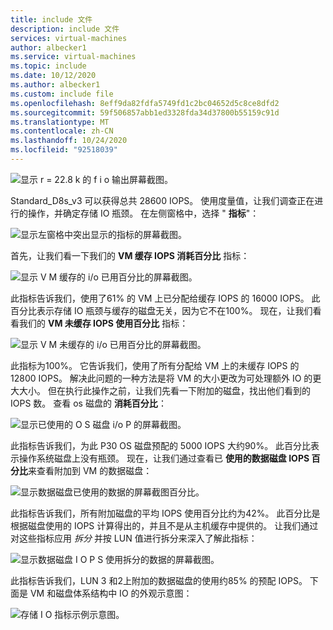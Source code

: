 ```yaml
---
title: include 文件
description: include 文件
services: virtual-machines
author: albecker1
ms.service: virtual-machines
ms.topic: include
ms.date: 10/12/2020
ms.author: albecker1
ms.custom: include file
ms.openlocfilehash: 8eff9da82fdfa5749fd1c2bc04652d5c8ce8dfd2
ms.sourcegitcommit: 59f506857abb1ed3328fda34d37800b55159c91d
ms.translationtype: MT
ms.contentlocale: zh-CN
ms.lasthandoff: 10/24/2020
ms.locfileid: "92518039"
---
```

![显示 r = 22.8 k 的 f i o 输出屏幕截图。](media/vm-disk-performance/utilization-metrics-example/fio-output.jpg)

Standard_D8s_v3 可以获得总共 28600 IOPS。 使用度量值，让我们调查正在进行的操作，并确定存储 IO 瓶颈。 在左侧窗格中，选择 " **指标**"：

![显示左窗格中突出显示的指标的屏幕截图。](media/vm-disk-performance/utilization-metrics-example/metrics-menu.jpg)

首先，让我们看一下我们的 **VM 缓存 IOPS 消耗百分比** 指标：

![显示 V M 缓存的 i/o 已用百分比的屏幕截图。](media/vm-disk-performance/utilization-metrics-example/vm-cached.jpg)

此指标告诉我们，使用了61% 的 VM 上已分配给缓存 IOPS 的 16000 IOPS。 此百分比表示存储 IO 瓶颈与缓存的磁盘无关，因为它不在100%。 现在，让我们看看我们的 **VM 未缓存 IOPS 使用百分比** 指标：

![显示 V M 未缓存的 i/o 已用百分比的屏幕截图。](media/vm-disk-performance/utilization-metrics-example/vm-uncached.jpg)

此指标为100%。 它告诉我们，使用了所有分配给 VM 上的未缓存 IOPS 的 12800 IOPS。 解决此问题的一种方法是将 VM 的大小更改为可处理额外 IO 的更大大小。 但在执行此操作之前，让我们先看一下附加的磁盘，找出他们看到的 IOPS 数。 查看 os 磁盘的 **消耗百分比**：

![显示已使用的 O S 磁盘 i/o P 的屏幕截图。](media/vm-disk-performance/utilization-metrics-example/os-disk.jpg)

此指标告诉我们，为此 P30 OS 磁盘预配的 5000 IOPS 大约90%。 此百分比表示操作系统磁盘上没有瓶颈。 现在，让我们通过查看已 **使用的数据磁盘 IOPS 百分比**来查看附加到 VM 的数据磁盘：

![显示数据磁盘已使用的数据的屏幕截图百分比。](media/vm-disk-performance/utilization-metrics-example/data-disks-no-splitting.jpg)

此指标告诉我们，所有附加磁盘的平均 IOPS 使用百分比约为42%。 此百分比是根据磁盘使用的 IOPS 计算得出的，并且不是从主机缓存中提供的。 让我们通过对这些指标应用 *拆分* 并按 LUN 值进行拆分来深入了解此指标：

![显示数据磁盘 I O P S 使用拆分的数据的屏幕截图。](media/vm-disk-performance/utilization-metrics-example/data-disks-splitting.jpg)

此指标告诉我们，LUN 3 和2上附加的数据磁盘的使用约85% 的预配 IOPS。 下面是 VM 和磁盘体系结构中 IO 的外观示意图：

![存储 I O 指标示例示意图。](media/vm-disk-performance/utilization-metrics-example/metrics-diagram.jpg)
